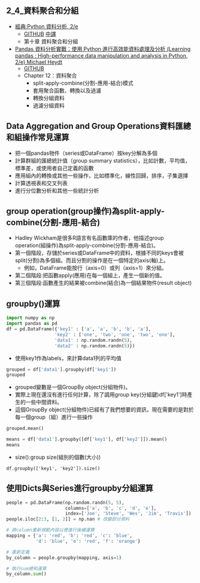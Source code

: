 ## 2_4_資料聚合和分組
- [經典:Python 資料分析, 2/e](https://www.tenlong.com.tw/products/9789864769254)
  - [GITHUB](https://github.com/wesm/pydata-book) [中譯](https://github.com/LearnXu/pydata-notebook/tree/master/)
  - 第十章 資料聚合和分組
- [Pandas 資料分析實戰：使用 Python 進行高效能資料處理及分析 (Learning pandas : High-performance data manipulation and analysis in Python, 2/e) Michael Heydt ](https://www.tenlong.com.tw/products/9789864343898)
  - [GITHUB](https://github.com/PacktPublishing/Learning-Pandas-Second-Edition) 
  - Chapter 12：資料聚合
    - split-apply-combine(分割-應用-結合)模式
    - 套用聚合函數、轉換以及過濾
    - 轉換分組資料
    - 過濾分組資料
 
 ## Data Aggregation and Group Operations資料匯總和組操作常見運算
 - 把一個pandas物件（series或DataFrame）按key分解為多個
 - 計算群組的匯總統計值（group summary statistics），比如計數，平均值，標準差，或使用者自己定義的函數
 - 應用組內的轉換或其他一些操作，比如標準化，線性回歸，排序，子集選擇
 - 計算透視表和交叉列表
 - 進行分位數分析和其他一些統計分析
 
 ## group operation(group操作)為split-apply-combine(分割-應用-結合)
 - Hadley Wickham是很多R語言有名函數庫的作者，他描述group operation(組操作)為split-apply-combine(分割-應用-結合)。
 - 第一個階段，存儲於series或DataFrame中的資料，根據不同的keys會被split(分割)為多個組。而且分割的操作是在一個特定的axis(軸)上。
   - 例如，DataFrame能按行（axis=0）或列（axis=1）來分組。
 - 第二個階段:把函數apply(應用)在每一個組上，產生一個新的值。
 - 第三個階段:函數產生的結果被combine(結合)為一個結果物件(result object)
 
 ## groupby()運算
 ```python
import numpy as np
import pandas as pd
df = pd.DataFrame({'key1' : ['a', 'a', 'b', 'b', 'a'],
                   'key2' : ['one', 'two', 'one', 'two', 'one'], 
                   'data1' : np.random.randn(5), 
                   'data2' : np.random.randn(5)})
 ```
 - 使用key1作為labels，來計算data1列的平均值 
 ```python
 grouped = df['data1'].groupby(df['key1'])
 grouped 
 ```
- grouped變數是一個GroupBy object(分組物件)。
- 實際上現在還沒有進行任何計算，除了調用group key(分組鍵)df['key1']時產生的一些中間資料。
- 這個GroupBy object(分組物件)已經有了我們想要的資訊，現在需要的是對於每一個group（組）進行一些操作
 
 ```python
 grouped.mean()
 ```
 
 ```python
means = df['data1'].groupby([df['key1'], df['key2']]).mean()
means
 ```
- size():group size(組別的個數(大小))
```
df.groupby(['key1', 'key2']).size()
```

## 使用Dicts與Series進行groupby分組運算
```python
people = pd.DataFrame(np.random.randn(5, 5),
                      columns=['a', 'b', 'c', 'd', 'e'],
                      index=['Joe', 'Steve', 'Wes', 'Jim', 'Travis'])
people.iloc[2:3, [1, 2]] = np.nan # 改變部分資料

# 將column重新規範內容以便進行後續運算
mapping = {'a': 'red', 'b': 'red', 'c': 'blue',
           'd': 'blue', 'e': 'red', 'f': 'orange'}

# 重新定義
by_column = people.groupby(mapping, axis=1)

# 執行sum總和運算
by_column.sum()
```
